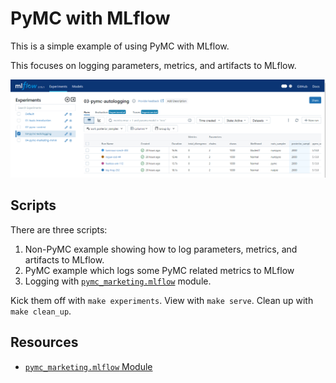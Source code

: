 # PyMC with MLflow

This is a simple example of using PyMC with MLflow.

This focuses on logging parameters, metrics, and artifacts to MLflow.

![Autologging](./images/autolog.png)

## Scripts

There are three scripts: 

1. Non-PyMC example showing how to log parameters, metrics, and artifacts to MLflow.
2. PyMC example which logs some PyMC related metrics to MLflow
3. Logging with [`pymc_marketing.mlflow`](https://www.pymc-marketing.io/en/latest/api/generated/pymc_marketing.mlflow.html) module.

Kick them off with `make experiments`. View with `make serve`. Clean up with `make clean_up`.

## Resources

- [`pymc_marketing.mlflow` Module](https://www.pymc-marketing.io/en/latest/api/generated/pymc_marketing.mlflow.html)
